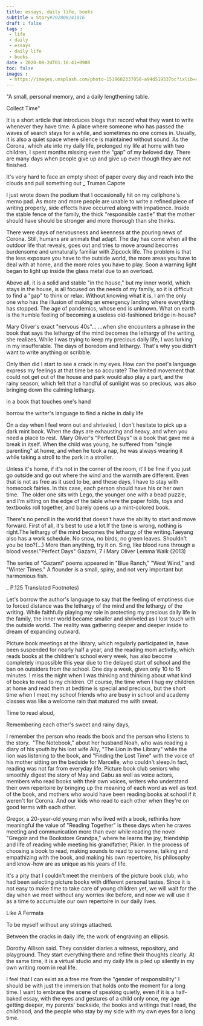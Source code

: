 ```yaml
---
title: essays, daily life, books
subtitle : Story#202008241016
draft : false
tags :
 - life
 - daily
 - essays
 - daily life
 - books
date : 2020-08-24T01:16:41+0900
toc: false
images : 
 - https://images.unsplash.com/photo-1519682337058-a94d519337bc?ixlib=rb-1.2.1&q=80&fm=jpg&crop=entropy&cs=tinysrgb&w=1080&fit=max&ixid=eyJhcHBfaWQiOjE1NTU0OX0
---
```


"A small, personal memory, and a daily lengthening table.  

Collect Time"  

It is a short article that introduces blogs that record what they want to write whenever they have time. A place where someone who has passed the waves of search stays for a while, and sometimes no one comes in. Usually, it is also a quiet space where silence is maintained without sound. As the Corona, which ate into my daily life, prolonged my life at home with two children, I spent months missing even the "gap" of my beloved day. There are many days when people give up and give up even though they are not finished.  

It's very hard to face an empty sheet of paper every day and reach into the clouds and pull something out _ Truman Capote  

I just wrote down the podium that I occasionally hit on my cellphone's memo pad. As more and more people are unable to write a refined piece of writing properly, side effects have occurred along with impatience. Inside the stable fence of the family, the thick "responsible castle" that the mother should have should be stronger and more thorough than she thinks.  

There were days of nervousness and keenness at the pouring news of Corona. Still, humans are animals that adapt. The day has come when all the outdoor life that reveals, goes out and tries to move around becomes burdensome and unnaturally familiar with Zipcock life. The problem is that the less exposure you have to the outside world, the more areas you have to deal with at home, and the more roles you have to play. Soon a warning light began to light up inside the glass metal due to an overload.  

Above all, it is a solid and stable "in the house," but my inner world, which stays in the house, is all focused on the needs of my family, so it is difficult to find a "gap" to think or relax. Without knowing what it is, I am the only one who has the illusion of making an emergency landing where everything has stopped. The age of pandemics, whose end is unknown. What on earth is the humble feeling of becoming a useless old-fashioned bridge in-house?  

Mary Oliver's exact "nervous 40s"... ...when she encounters a phrase in the book that says the lethargy of the mind becomes the lethargy of the writing, she realizes. While I was trying to keep my precious daily life, I was lurking in my insufferable. The days of boredom and lethargy. That's why you didn't want to write anything or scribble.  

Only then did I start to see a crack in my eyes. How can the poet's language express my feelings at that time be so accurate? The limited movement that could not get out of the house and park would also play a part, and the rainy season, which felt that a handful of sunlight was so precious, was also bringing down the calming lethargy.  

in a book that touches one's hand  

borrow the writer's language to find a niche in daily life  

On a day when I feel worn out and shriveled, I don't hesitate to pick up a dark mint book. When the days are exhausting and heavy, and when you need a place to rest.  Mary Oliver's "Perfect Days" is a book that gave me a break in itself. When the child was young, he suffered from "single parenting" at home, and when he took a nap, he was always wearing it while taking a stroll to the park in a stroller.  

Unless it's home, if it's not in the corner of the room, it'll be fine if you just go outside and go out where the wind and the warmth are different. Even that is not as free as it used to be, and these days, I have to stay with homecock fairies. In this case, each person should have his or her own time.  The older one sits with Lego, the younger one with a bead puzzle, and I'm sitting on the edge of the table where the paper folds, toys and textbooks roll together, and barely opens up a mint-colored book.  

There's no pencil in the world that doesn't have the ability to start and move forward. First of all, it's best to use a lot.If the tone is wrong, nothing is right.The lethargy of the mind becomes the lethargy of the writing.Taeyang also has a work schedule. No snow, no birds, no green leaves. Shouldn't you be too?(...) More than anything, try it on. Sing, like blood runs through a blood vessel."Perfect Days" Gazami, 7 l Mary Oliver Lemma Walk (2013)  

The series of "Gazami" poems appeared in "Blue Ranch," "West Wind," and "Winter Times." A flounder is a small, spiny, and not very important but harmonious fish.  

_ P.125 Translated Footnotes)  

Let's borrow the author's language to say that the feeling of emptiness due to forced distance was the lethargy of the mind and the lethargy of the writing. While faithfully playing my role in protecting my precious daily life in the family, the inner world became smaller and shriveled as I lost touch with the outside world. The reality was gathering deeper and deeper inside to dream of expanding outward.  

Picture book meetings at the library, which regularly participated in, have been suspended for nearly half a year, and the reading mom activity, which reads books at the children's school every week, has also become completely impossible this year due to the delayed start of school and the ban on outsiders from the school. One day a week, given only 10 to 15 minutes. I miss the night when I was thinking and thinking about what kind of books to read to my children. Of course, the time when I hug my children at home and read them at bedtime is special and precious, but the short time when I meet my school friends who are busy in school and academy classes was like a welcome rain that matured me with sweat.  

Time to read aloud,  

Remembering each other's sweet and rainy days,  

I remember the person who reads the book and the person who listens to the story.  "The Notebook," about her husband Noah, who was reading a diary of his youth by his lost wife Ally, "The Lion in the Library" while the lion was listening to the book, and "Finding the Lost Time" with the voice of his mother sitting on the bedside for Marcelle, who couldn't sleep.In fact, reading was not far from everyday life. Picture book club seniors who smoothly digest the story of May and Gabu as well as voice actors, members who read books with their own voices, writers who understand their own repertoire by bringing up the meaning of each word as well as text of the book, and mothers who would have been reading books at school if it weren't for Corona. And our kids who read to each other when they're on good terms with each other.  

  

Gregor, a 20-year-old young man who lived with a book, rethinks how meaningful the value of "Reading Together" is these days when he craves meeting and communication more than ever while reading the novel "Gregoir and the Bookstore Grandpa," where he learns the joy, friendship and life of reading while meeting his grandfather, Pikier. In the process of choosing a book to read, making sounds to read to someone, talking and empathizing with the book, and making his own repertoire, his philosophy and know-how are as unique as his years of life.  

It's a pity that I couldn't meet the members of the picture book club, who had been selecting picture books with different personal tastes. Since it is not easy to make time to take care of young children yet, we will wait for the day when we meet without any worries like before, and now we will use it as a time to accumulate our own repertoire in our daily lives.  

Like A Fermata  

To be myself without any strings attached.  

Between the cracks in daily life, the work of engraving an ellipsis.  

Dorothy Allison said. They consider diaries a witness, repository, and playground. They start everything there and refine their thoughts clearly. At the same time, it is a virtual studio and my daily life is piled up silently in my own writing room in real life.  

  

I feel that I can exist as a free me from the "gender of responsibility" I should be with just the immersion that holds onto the moment for a long time. I want to embrace the scene of speaking quietly, even if it is a half-baked essay, with the eyes and gestures of a child only once, my age getting deeper, my parents' backside, the books and writings that I read, the childhood, and the people who stay by my side with my own eyes for a long time.  

